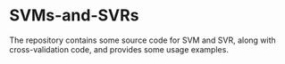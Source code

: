 # SVMs-and-SVRs
The repository contains some source code for SVM and SVR, along with cross-validation code, and provides some usage examples.
